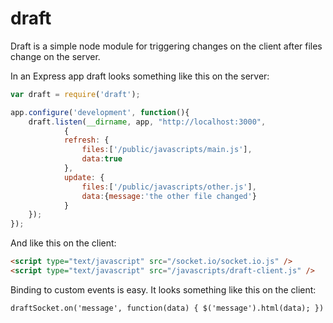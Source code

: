 draft
=====

Draft is a simple node module for triggering changes on the client after files change on the server.

In an Express app draft looks something like this on the server:

```js
var draft = require('draft');

app.configure('development', function(){
	draft.listen(__dirname, app, "http://localhost:3000",
			{
			refresh: {
				files:['/public/javascripts/main.js'],
				data:true
			},
			update: {
				files:['/public/javascripts/other.js'],
				data:{message:'the other file changed'}
			}
	});
});
```


And like this on the client:

```html
<script type="text/javascript" src="/socket.io/socket.io.js" />
<script type="text/javascript" src="/javascripts/draft-client.js" />
```


Binding to custom events is easy. It looks something like this on the client:

```html
draftSocket.on('message', function(data) { $('message').html(data); })
```
